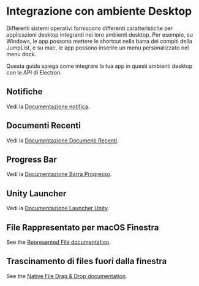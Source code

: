 # Integrazione con ambiente Desktop

Differenti sistemi operativi forniscono differenti caratteristiche per applicazioni desktop integranti nei loro ambienti desktop. Per esempio, su Windows, le app possono mettere le shortcut nella barra dei compiti della JumpList, e su mac, le app possono inserire un menu personalizzato nel menu dock.

Questa guida spiega come integrare la tua app in questi ambienti desktop con le API di Electron.

## Notifiche

Vedi la [Documentazione notifica](notifications.md).

## Documenti Recenti

Vedi la [Documentazione Documenti Recenti](recent-documents.md).

## Progress Bar

Vedi la [Documentazione Barra Progresso](progress-bar.md).

## Unity Launcher

Vedi la [Documentazione Launcher Unity](https://help.ubuntu.com/community/UnityLaunchersAndDesktopFiles#Adding_shortcuts_to_a_launcher).

## File Rappresentato per macOS Finestra

See the [Represented File documentation](represented-file.md).

## Trascinamento di files fuori dalla finestra

See the [Native File Drag & Drop documentation](native-file-drag-drop.md).